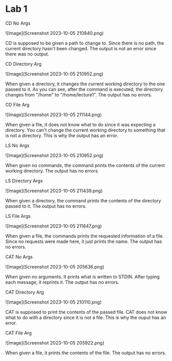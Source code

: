 # Lab 1

CD No Args

![Image](Screenshot 2023-10-05 210840.png)

CD is supposed to be given a path to change to. Since there is no path, the current directory hasn't been changed. The output is not an error since there was no output.

CD Directory Arg

![Image](Screenshot 2023-10-05 210952.png)

When given a directory, it changes the current working directory to the one passed to it. As you can see, after the command is executed, the directory changes from "/home" to "/home/lecture1". The output has no errors.

CD File Arg

![Image](Screenshot 2023-10-05 211144.png)

When given a file, it does not know what to do since it was expecting a directory. You can't change the current working directory to something that is not a directory. This is why the output has an error.

LS No Args

![Image](Screenshot 2023-10-05 210952.png)

When given no commands, the command prints the contents of the current working directory. The output has no errors.

LS Directory Args

![Image](Screenshot 2023-10-05 211439.png)

When given a directory, the command prints the contents of the directory passed to it. The output has no errors.

LS File Args

![Image](Screenshot 2023-10-05 211647.png)

When given a file, the commands prints the requested information of a file. Since no requests were made here, it just prints the name. The output has no errors.

CAT No Args

![Image](Screenshot 2023-10-05 205636.png)

When given no arguments. It prints what is written to STDIN. After typing each message, it reprints it. The output has no errors.

CAT Directory Arg

![Image](Screenshot 2023-10-05 210110.png)

CAT is supposed to print the contents of the passed file. CAT does not know what to do with a directory since it is not a file. This is why the ouput has an error.

CAT File Arg

![Image](Screenshot 2023-10-05 205922.png)

When given a file, it prints the contents of the file. The output has no errors.
